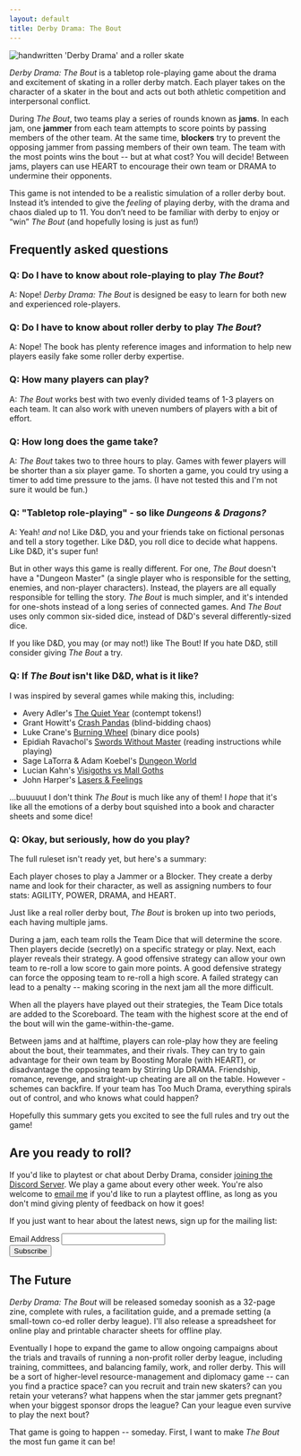 ```yaml
---
layout: default
title: Derby Drama: The Bout
---
```


<a id="about" />

<img srcset="/assets/images/derbydrama-320w.png 320w,
             /assets/images/derbydrama-480w.png 480w,
             /assets/images/derbydrama-800w.png 800w,
             /assets/images/derbydrama.png 1500w"
     sizes="(max-width: 1500px) 100vw
            1500px"
     src="assets/images/derbydrama-320w.png"
     alt="handwritten 'Derby Drama' and a roller skate">

<cite>Derby Drama: The Bout</cite> is a tabletop role-playing
game about the drama and excitement of skating in a roller derby match. Each player
takes on the character of a skater in the bout and acts out
both athletic competition and interpersonal conflict.

During <cite>The Bout</cite>, two teams play a series of rounds
known as <strong>jams</strong>. In each jam, one <strong>jammer</strong>
from each team attempts to score points by passing members
of the other team. At the same time, <strong>blockers</strong>
try to prevent the opposing jammer from passing
members of their own team. The team with the most points wins
the bout -- but at what cost? You will decide! Between jams,
players can use HEART to encourage their own team or DRAMA to
undermine their opponents.

This game is not intended to be a realistic simulation of a
roller derby bout. Instead it’s intended to give the *feeling*
of playing derby, with the drama and chaos dialed up to 11.
You don’t need to be familiar with derby to enjoy or “win”
<cite>The Bout</cite> (and hopefully losing is just as fun!)

<a id="faq" />

Frequently asked questions
--------------------------

<h3>Q: Do I have to know about role-playing to play <cite>The Bout</cite>?</h3>

A: Nope! <cite>Derby Drama: The Bout</cite> is designed be easy to learn for
both new and experienced role-players.

<h3>Q: Do I have to know about roller derby to play <cite>The Bout</cite>?</h3>

A: Nope! The book has plenty reference images and information
to help new players easily fake some roller derby expertise.

<h3>Q: How many players can play?</h3>

A: <cite>The Bout</cite> works best with two evenly divided teams of 1-3 players
on each team. It can also work with uneven numbers of players
with a bit of effort.

<h3>Q: How long does the game take?</h3>

A: <cite>The Bout</cite> takes two to three hours to play. Games with fewer players
will be shorter than a six player game. To shorten a game, you
could try using a timer to add time pressure to the jams. (I have not tested this and I'm
not sure it would be fun.)

<h3>Q: "Tabletop role-playing" - so like <cite>Dungeons & Dragons?</cite></h3>

A: Yeah! *and* no! Like D&D, you and your friends take on
 fictional personas and tell a story together. Like D&D, you
 roll dice to decide what happens. Like D&D, it's super fun!

 But in other ways this game is really different. For one, <cite>The Bout</cite>
 doesn't have a "Dungeon Master" (a single player who is responsible for the setting,
 enemies, and non-player characters). Instead, the players are
 all equally responsible for telling the story. <cite>The Bout</cite> is much simpler,
 and it's intended for one-shots instead of a long series of connected games. And
 <cite>The Bout</cite> uses only common six-sided dice, instead of D&D's several differently-sized
 dice.

 If you like D&D, you may (or may not!) like The Bout! If you hate D&D,
 still consider giving <cite>The Bout</cite> a try.

<h3>Q: If <cite>The Bout</cite> isn't like D&D, what is it like?</h3>

I was inspired by several games while making this, including:
  * Avery Adler's [The Quiet Year](https://buriedwithoutceremony.com/the-quiet-year) (contempt tokens!)
  * Grant Howitt's [Crash Pandas](https://gshowitt.itch.io/crash-pandas) (blind-bidding chaos)
  * Luke Crane's [Burning Wheel](https://www.burningwheel.com/) (binary dice pools)
  * Epidiah Ravachol's [Swords Without Master](https://www.worldswithoutmaster.com/swords-without-master) (reading instructions while playing)
  * Sage LaTorra & Adam Koebel's [Dungeon World](https://dungeon-world.com/)
  * Lucian Kahn's [Visigoths vs Mall Goths](https://www.kickstarter.com/projects/luciankahn/visigoths-vs-mall-goths)
  * John Harper's [Lasers & Feelings](http://www.onesevendesign.com/laserfeelings/)

...buuuuut I don't think <cite>The Bout</cite> is much like any of them! I <em>hope</em>
that it's like all the emotions of a derby bout squished into a book and character sheets
and some dice!

<h3>Q: Okay, but seriously, how do you play?</h3>

The full ruleset isn't ready yet, but here's a summary:

Each player choses to play a Jammer or a Blocker. They create a derby name
and look for their character, as well as assigning numbers to four
stats: AGILITY, POWER, DRAMA, and HEART.

Just like a real roller derby bout, <cite>The Bout</cite> is broken up
into two periods, each having multiple jams.

During a jam, each team rolls the Team Dice that will determine
the score. Then players decide (secretly) on a specific strategy or
play.  Next, each player reveals
their strategy. A good offensive strategy can allow your own team to
re-roll a low score to gain more points. A
good defensive strategy can force the opposing team to re-roll a high
score. A failed strategy can lead to a penalty -- making scoring in the
next jam all the more difficult.

When all the players have played out their strategies, the Team Dice
totals are added to the Scoreboard. The team with the highest score
at the end of the bout will win the game-within-the-game.

Between jams and at halftime, players can role-play how they are
feeling about the bout, their teammates, and their rivals. They can try
to gain advantage for their own team by Boosting Morale (with HEART), or
disadvantage the opposing team by Stirring Up DRAMA. Friendship,
romance, revenge, and straight-up cheating are all on the table. However -
schemes can backfire. If your team has Too Much Drama, everything
spirals out of control, and who knows what could happen?

Hopefully this summary gets you excited to see the full rules and
try out the game!

<a id="learn" />

Are you ready to roll?
----------------------

If you'd like to playtest or chat about Derby Drama, consider [joining the
Discord Server](https://discord.gg/aMRn37u).  We play a game about every other
week. You're also welcome to [email me](mailto:libby@libbyhoracek.com) if you'd like
to run a playtest offline, as long as you don't mind giving plenty of feedback
on how it goes!

If you just want to hear about the latest news, sign up for the mailing list:

<!-- Begin Mailchimp Signup Form -->
<link href="//cdn-images.mailchimp.com/embedcode/classic-10_7.css" rel="stylesheet" type="text/css">
<style type="text/css">
	#mc_embed_signup{clear:left; font:14px Helvetica,Arial,sans-serif; }
	/* Add your own Mailchimp form style overrides in your site stylesheet or in this style block.
	   We recommend moving this block and the preceding CSS link to the HEAD of your HTML file. */
</style>
<div id="mc_embed_signup">
<form action="https://daydrea.us20.list-manage.com/subscribe/post?u=da582c814d877501883cbcb0f&amp;id=4cf596cc24" method="post" id="mc-embedded-subscribe-form" name="mc-embedded-subscribe-form" class="validate" target="_blank" novalidate>
    <div id="mc_embed_signup_scroll">

<div class="mc-field-group">
	<label for="mce-EMAIL">Email Address </label>
	<input type="email" value="" name="EMAIL" class="required email" id="mce-EMAIL">
</div>
	<div id="mce-responses" class="clear">
		<div class="response" id="mce-error-response" style="display:none"></div>
		<div class="response" id="mce-success-response" style="display:none"></div>
	</div>    <!-- real people should not fill this in and expect good things - do not remove this or risk form bot signups-->
    <div style="position: absolute; left: -5000px;" aria-hidden="true"><input type="text" name="b_da582c814d877501883cbcb0f_4cf596cc24" tabindex="-1" value=""></div>
    <div class="clear"><input type="submit" value="Subscribe" name="subscribe" id="mc-embedded-subscribe" class="button"></div>
    </div>
</form>
</div>
<script type='text/javascript' src='//s3.amazonaws.com/downloads.mailchimp.com/js/mc-validate.js'></script><script type='text/javascript'>(function($) {window.fnames = new Array(); window.ftypes = new Array();fnames[0]='EMAIL';ftypes[0]='email';fnames[1]='FNAME';ftypes[1]='text';fnames[2]='LNAME';ftypes[2]='text';fnames[3]='ADDRESS';ftypes[3]='address';fnames[4]='PHONE';ftypes[4]='phone';fnames[5]='BIRTHDAY';ftypes[5]='birthday';}(jQuery));var $mcj = jQuery.noConflict(true);</script>
<!--End mc_embed_signup-->

<a id="future" />

The Future
----------------------
<cite>Derby Drama: The Bout</cite> will be released someday soonish
as a 32-page zine, complete with rules, a facilitation guide, and a
premade setting (a small-town co-ed roller derby league). I'll
also release a spreadsheet for online play and printable character
sheets for offline play.

Eventually I hope to expand the game to allow ongoing campaigns about
the trials and travails of running a non-profit roller derby league,
including training, committees, and balancing family, work, and roller derby.
This will be a sort of higher-level resource-management and
diplomacy game -- can you find a practice space? can you recruit and
train new skaters? can you retain your veterans? what happens when
the star jammer gets pregnant? when your biggest sponsor drops the
league? Can your league even survive to play the next bout?

That game is going to happen -- someday. First, I want to make
<cite>The Bout</cite> the most fun game it can be!